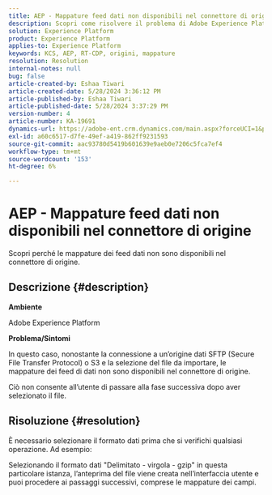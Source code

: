 ```yaml
---
title: AEP - Mappature feed dati non disponibili nel connettore di origine
description: Scopri come risolvere il problema di Adobe Experience Platform, in cui le mappature dei feed di dati non sono disponibili nel connettore di origine.
solution: Experience Platform
product: Experience Platform
applies-to: Experience Platform
keywords: KCS, AEP, RT-CDP, origini, mappature
resolution: Resolution
internal-notes: null
bug: false
article-created-by: Eshaa Tiwari
article-created-date: 5/28/2024 3:36:12 PM
article-published-by: Eshaa Tiwari
article-published-date: 5/28/2024 3:37:29 PM
version-number: 4
article-number: KA-19691
dynamics-url: https://adobe-ent.crm.dynamics.com/main.aspx?forceUCI=1&pagetype=entityrecord&etn=knowledgearticle&id=69e95efe-071d-ef11-840b-6045bd026dc7
exl-id: a60c6517-d7fe-49ef-a419-862ff9231593
source-git-commit: aac93780d5419b601639e9aeb0e7206c5fca7ef4
workflow-type: tm+mt
source-wordcount: '153'
ht-degree: 6%

---
```


# AEP - Mappature feed dati non disponibili nel connettore di origine


Scopri perché le mappature dei feed dati non sono disponibili nel connettore di origine.

## Descrizione {#description}


<b>Ambiente</b>

Adobe Experience Platform

<b>Problema/Sintomi</b>

In questo caso, nonostante la connessione a un’origine dati SFTP (Secure File Transfer Protocol) o S3 e la selezione del file da importare, le mappature dei feed di dati non sono disponibili nel connettore di origine.

Ciò non consente all’utente di passare alla fase successiva dopo aver selezionato il file.




## Risoluzione {#resolution}


È necessario selezionare il formato dati prima che si verifichi qualsiasi operazione. Ad esempio:

Selezionando il formato dati &quot;Delimitato - virgola - gzip&quot; in questa particolare istanza, l’anteprima del file viene creata nell’interfaccia utente e puoi procedere ai passaggi successivi, comprese le mappature dei campi.
